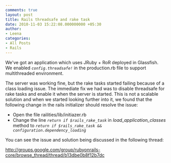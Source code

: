 ```yaml
---
comments: true
layout: post
title: Rails threadsafe and rake task
date: 2010-11-03 15:22:08.000000000 +05:30
author: 
- Leena
categories:
- All Posts
- Rails
---
```

We've got an application which uses JRuby + RoR deployed in Glassfish. We enabled <code><em>config.threadsafe!</em></code> in the production.rb file to support multithreaded environment.

The server was working fine, but the rake tasks started failing because of a class loading issue. The immediate fix we had was to disable threadsafe for rake tasks and enable it when the server is started. This is not a scalable solution and when we started looking further into it, we found that the following change in the rails initializer should resolve the issue:
<ul>
	<li>Open the file railities/lib/initiazer.rb</li>
	<li>Change the line <code><em>return if $rails_rake_task</em></code> in <em>load_application_classes</em> method to
<code><em>return if $rails_rake_task &amp;&amp; configuration.dependency_loading</em></code></li>
</ul>
You can see the issue and solution being discussed in the following thread:

<a href="http://groups.google.com/group/rubyonrails-core/browse_thread/thread/b13dbe0b8f12b7dc">http://groups.google.com/group/rubyonrails-core/browse_thread/thread/b13dbe0b8f12b7dc</a>
